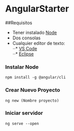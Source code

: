 # AngularStarter

##Requisitos
* Tener instalado [Node](https://nodejs.org/)  
* Dos consolas  
* Cualquier editor de texto:  
⋅⋅* [VS Code](https://code.visualstudio.com/)  
⋅⋅* [Eclipse](https://www.eclipse.org/)  
### Instalar Node
```npm install -g @angular/cli```
### Crear Nuevo Proyecto 
```ng new (Nombre proyecto)```
### Iniciar servidor
```ng serve --open```


